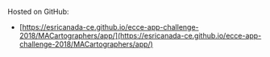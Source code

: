 Hosted on GitHub:

- [https://esricanada-ce.github.io/ecce-app-challenge-2018/MACartographers/app/](https://esricanada-ce.github.io/ecce-app-challenge-2018/MACartographers/app/)